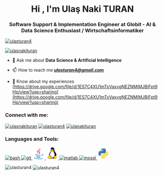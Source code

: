 <h1 align="center">Hi , I'm Ulaş Naki TURAN</h1>
<h3 align="center">Software Support & Implementation Engineer at Globit - AI & Data Science Enthusiast / Wirtschaftsinformatiker</h3>

<p align="left"> <a href="https://github.com/ryo-ma/github-profile-trophy"><img src="https://github-profile-trophy.vercel.app/?username=ulasturan4" alt="ulasturan4" /></a> </p>

<p align="left"> <a href="https://twitter.com/ulasnakituran" target="blank"><img src="https://img.shields.io/twitter/follow/ulasnakituran?logo=twitter&style=for-the-badge" alt="ulasnakituran" /></a> </p>

- 💬 Ask me about **Data Science & Artificial Intelligence**

- 📫 How to reach me ***ulasturan4@gmail.com***

- 📄 Know about my experiences [https://drive.google.com/file/d/1ES7C4XU1mTxVaxvgNEZNMiMJBiFpt9Hp/view?usp=sharing](https://drive.google.com/file/d/1ES7C4XU1mTxVaxvgNEZNMiMJBiFpt9Hp/view?usp=sharing)

<h3 align="left">Connect with me:</h3>
<p align="left">
<a href="https://twitter.com/ulasnakituran" target="blank"><img align="center" src="https://raw.githubusercontent.com/rahuldkjain/github-profile-readme-generator/master/src/images/icons/Social/twitter.svg" alt="ulasnakituran" height="30" width="40" /></a>
<a href="https://linkedin.com/in/ulasturan4" target="blank"><img align="center" src="https://raw.githubusercontent.com/rahuldkjain/github-profile-readme-generator/master/src/images/icons/Social/linked-in-alt.svg" alt="ulasturan4" height="30" width="40" /></a>
<a href="https://kaggle.com/ulanakituran" target="blank"><img align="center" src="https://raw.githubusercontent.com/rahuldkjain/github-profile-readme-generator/master/src/images/icons/Social/kaggle.svg" alt="ulanakituran" height="30" width="40" /></a>
</p>

<h3 align="left">Languages and Tools:</h3>
<p align="left"> <a href="https://www.gnu.org/software/bash/" target="_blank" rel="noreferrer"> <img src="https://www.vectorlogo.zone/logos/gnu_bash/gnu_bash-icon.svg" alt="bash" width="40" height="40"/> </a> <a href="https://git-scm.com/" target="_blank" rel="noreferrer"> <img src="https://www.vectorlogo.zone/logos/git-scm/git-scm-icon.svg" alt="git" width="40" height="40"/> </a> <a href="https://www.java.com" target="_blank" rel="noreferrer"> <img src="https://raw.githubusercontent.com/devicons/devicon/master/icons/java/java-original.svg" alt="java" width="40" height="40"/> </a> <a href="https://www.linux.org/" target="_blank" rel="noreferrer"> <img src="https://raw.githubusercontent.com/devicons/devicon/master/icons/linux/linux-original.svg" alt="linux" width="40" height="40"/> </a> <a href="https://www.mathworks.com/" target="_blank" rel="noreferrer"> <img src="https://upload.wikimedia.org/wikipedia/commons/2/21/Matlab_Logo.png" alt="matlab" width="40" height="40"/> </a> <a href="https://www.microsoft.com/en-us/sql-server" target="_blank" rel="noreferrer"> <img src="https://www.svgrepo.com/show/303229/microsoft-sql-server-logo.svg" alt="mssql" width="40" height="40"/> </a> <a href="https://www.python.org" target="_blank" rel="noreferrer"> <img src="https://raw.githubusercontent.com/devicons/devicon/master/icons/python/python-original.svg" alt="python" width="40" height="40"/> </a> </p>

<p><img align="left" src="https://github-readme-stats.vercel.app/api/top-langs?username=ulasturan4&show_icons=true&locale=en&layout=compact" alt="ulasturan4" /></p>

<p>&nbsp;<img align="center" src="https://github-readme-stats.vercel.app/api?username=ulasturan4&show_icons=true&locale=en" alt="ulasturan4" /></p>
